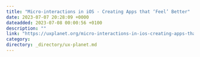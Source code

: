 ```yaml
---
title: "Micro-interactions in iOS - Creating Apps that ‘Feel’ Better"
date: 2023-07-07 20:28:09 +0000
dateadded: 2023-07-08 00:00:56 +0100
description: ""
link: "https://uxplanet.org/micro-interactions-in-ios-creating-apps-that-feel-better-70a4c4470831?source=rss----819cc2aaeee0---4"
category:
directory: _directory/ux-planet.md
---
```

